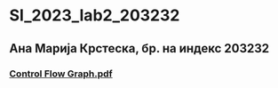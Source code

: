 # SI_2023_lab2_203232
## Ана Марија Крстеска, бр. на индекс 203232
### [Control Flow Graph.pdf](https://github.com/anamarijakrsteska/SI_2023_lab2_203232/files/11582203/Control.Flow.Graph.pdf)
